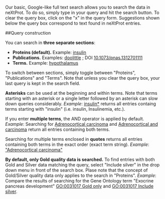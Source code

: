 
Our basic, Google-like full text search allows you to search the data in neXtProt. To do so, simply type in your query and hit the search button. To clear the query box, click on the "x" in the query form. Suggestions shown below the query box correspond to text found in neXtProt entries. 

##Query construction

You can search in **three separate sections**: 

* **Proteins (default).** Example: [insulin](proteins/search?query=insulin)
* **Publications.** Examples: [doolittle](publications/search?query=doolittle) ; DOI  [10.1073/pnas.1312701111](publications/search?query=10.1073%2Fpnas.1312701111)
* **Terms.** Example: [hypothalamus](terms/search?query=hypothalamus)

To switch between sections, simply toggle between "Proteins", "Publications" and "Terms". Note that unless you clear the query box, your last query is kept in the search field. 

**Asterisks** can be used at the beginning and within terms. Note that terms starting with an asterisk or a single letter followed by an asterisk can slow down queries considerably.
_Example_: [insulin*](proteins/search?query=insulin*) returns all entries containg terms starting with "insulin" (i.e. insulin, Insulinemia, etc.). 

If you enter **multiple terms**, the AND operator is applied by default.
_Example_: Searching for [Adrenocortical carcinoma](proteins/search?query=Adrenocortical%20carcinoma) and [Adrenocortical and carcinoma](proteins/search?query=Adrenocortical%20and%20carcinoma) return all entries containing both terms.

Searching for multiple terms enclosed in **quotes** returns all entries containing both terms in the exact order (exact term string).
_Example_: ["Adrenocortical carcinoma"](proteins/search?query=%22Adrenocortical%20carcinoma%22)

**By default, only Gold quality data is searched.** To find entries with both Gold and Silver data matching the query, select "Include silver" in the drop down menu in front of the search box. Plase note that the concept of Gold/Silver quality data only applies to the search in "Proteins".
_Example_: Compare the results of searching for the Gene Ontology term  "Exocrine pancreas development" [GO:0031017 Gold only](proteins/search?query=GO:0031017) and [GO:0031017 Include silver](proteins/search?query=GO:0031017&quality=gold-and-silver).
